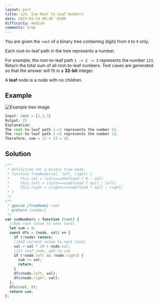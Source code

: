 ```yaml
---
layout: post
title: 129. Sum Root to Leaf Numbers
date: 2023-03-14 08:49 -0400
difficulty: medium
comments: true
---
```


You are given the `root` of a binary tree containing digits from `0` to `9` only.

Each root-to-leaf path in the tree represents a number.

For example, the root-to-leaf path `1 -> 2 -> 3` represents the number `123`.
Return the total sum of all root-to-leaf numbers. Test cases are generated so that the answer will fit in a **32-bit** integer.

A **leaf** node is a node with no children.

## Example

<img src="{{ site.baseurl }}/assets/images/mar-14.jpg" alt="Example tree image" />

```javascript
Input: root = [1,2,3]
Output: 25
Explanation:
The root-to-leaf path 1->2 represents the number 12.
The root-to-leaf path 1->3 represents the number 13.
Therefore, sum = 12 + 13 = 25.
```

## Solution

```javascript
/**
 * Definition for a binary tree node.
 * function TreeNode(val, left, right) {
 *     this.val = (val===undefined ? 0 : val)
 *     this.left = (left===undefined ? null : left)
 *     this.right = (right===undefined ? null : right)
 * }
 */
/**
 * @param {TreeNode} root
 * @return {number}
 */
var sumNumbers = function (root) {
  //Add root value to next level
  let sum = 0;
  const dfs = (node, val) => {
    if (!node) return;
    //Add current value to next level
    val = val * 10 + node.val;
    //If leaf node, add to sum
    if (!node.left && !node.right) {
      sum += val;
      return;
    }
    dfs(node.left, val);
    dfs(node.right, val);
  };
  dfs(root, 0);
  return sum;
};
```

